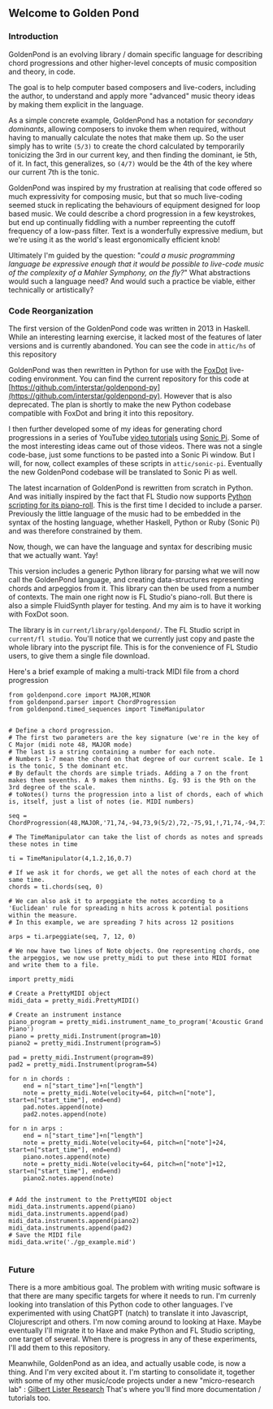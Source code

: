 ## Welcome to Golden Pond

### Introduction

GoldenPond is an evolving library / domain specific language for describing chord progressions and other higher-level concepts of music composition and theory, in code.

The goal is to help computer based composers and live-coders, including the author, to understand and apply more "advanced" music theory ideas by making them explicit in the language.

As a simple concrete example, GoldenPond has a notation for *secondary dominants*, allowing composers to invoke them when required, without having to manually calculate the notes that make them up. So the user simply has to write `(5/3)` to create the chord calculated by temporarily tonicizing the 3rd in our current key, and then finding the dominant, ie 5th, of it. In fact, this generalizes, so `(4/7)` would be the 4th of the key where our current 7th is the tonic.


GoldenPond was inspired by my frustration at realising that code offered so much expressivity for composing music, but that so much live-coding seemed stuck in replicating the behaviours of equipment designed for loop based music. We could describe a chord progression in a few keystrokes, but end up continually fiddling with a number repreenting the cutoff frequency of a low-pass filter. Text is a wonderfully expressive medium, but we're using it as the world's least ergonomically efficient knob!

Ultimately I'm guided by the question: "*could a music programming language be expressive enough that it would be possible to live-code music of the complexity of a Mahler Symphony, on the fly?*" What abstractions would such a language need? And would such a practice be viable, either technically or artistically?


### Code Reorganization

The first version of the GoldenPond code was written in 2013 in Haskell. While an interesting learning exercise, it lacked most of the features of later versions and is currently abandoned. You can see the code in `attic/hs` of this repository

GoldenPond was then rewritten in Python for use with the [FoxDot](https://github.com/Qirky/FoxDot) live-coding environment. You can find the current repository for this code at [https://github.com/interstar/goldenpond-py](https://github.com/interstar/goldenpond-py). However that is also deprecated. The plan is shortly to make the new Python codebase compatible with FoxDot and bring it into this repository.

I then further developed some of my ideas for generating chord progressions in a series of YouTube [video tutorials](https://www.youtube.com/watch?v=qd8SEL_rTNw&list=PLuBDEereAQUz2iiEZb7yGLH0Bzi52egGp) using [Sonic Pi](https://sonic-pi.net/). Some of the most interesting ideas came out of those videos. There was not a single code-base, just some functions to be pasted into a Sonic Pi window. But I will, for now, collect examples of these scripts in `attic/sonic-pi`. Eventually the new GoldenPond codebase will be translated to Sonic Pi as well.

The latest incarnation of GoldenPond is rewritten from scratch in Python. And was initially inspired by the fact that FL Studio now supports [Python scripting for its piano-roll](https://www.image-line.com/fl-studio-learning/fl-studio-online-manual/html/pianoroll_scripting_api.htm). This is the first time I decided to include a parser. Previously the little language of the music had to be embedded in the syntax of the hosting language, whether Haskell, Python or Ruby (Sonic Pi) and was therefore constrained by them.

Now, though, we can have the language and syntax for describing music that we actually want. Yay!

This version includes a generic Python library for parsing what we will now call the GoldenPond language, and creating data-structures representing chords and arpeggios from it. This library can then be used from a number of contexts. The main one right now is FL Studio's piano-roll. But there is also a simple FluidSynth player for testing. And my aim is to have it working with FoxDot soon.

The library is in `current/library/goldenpond/`. The FL Studio script in `current/fl studio`. You'll notice that we currently just copy and paste the whole library into the pyscript file. This is for the convenience of FL Studio users, to give them a single file download.

Here's a brief example of making a multi-track MIDI file from a chord progression

```
from goldenpond.core import MAJOR,MINOR
from goldenpond.parser import ChordProgression
from goldenpond.timed_sequences import TimeManipulator


# Define a chord progression.
# The first two parameters are the key signature (we're in the key of C Major (midi note 48, MAJOR mode)
# The last is a string containing a number for each note.
# Numbers 1-7 mean the chord on that degree of our current scale. Ie 1 is the tonic, 5 the dominant etc.
# By default the chords are simple triads. Adding a 7 on the front makes them sevenths. A 9 makes them ninths. Eg. 93 is the 9th on the 3rd degree of the scale.
# toNotes() turns the progression into a list of chords, each of which is, itself, just a list of notes (ie. MIDI numbers)

seq = ChordProgression(48,MAJOR,'71,74,-94,73,9(5/2),72,-75,91,!,71,74,-94,73,9(5/2),72,-75,-95,!,'*3).toNotes()

# The TimeManipulator can take the list of chords as notes and spreads these notes in time

ti = TimeManipulator(4,1.2,16,0.7)

# If we ask it for chords, we get all the notes of each chord at the same time. 
chords = ti.chords(seq, 0)

# We can also ask it to arpeggiate the notes according to a 'Euclidean' rule for spreading n hits across k potential positions within the measure.
# In this example, we are spreading 7 hits across 12 positions

arps = ti.arpeggiate(seq, 7, 12, 0)

# We now have two lines of Note objects. One representing chords, one the arpeggios, we now use pretty_midi to put these into MIDI format and write them to a file.

import pretty_midi

# Create a PrettyMIDI object
midi_data = pretty_midi.PrettyMIDI()

# Create an instrument instance
piano_program = pretty_midi.instrument_name_to_program('Acoustic Grand Piano')
piano = pretty_midi.Instrument(program=10)
piano2 = pretty_midi.Instrument(program=5)

pad = pretty_midi.Instrument(program=89)
pad2 = pretty_midi.Instrument(program=54)

for n in chords :
	end = n["start_time"]+n["length"]
	note = pretty_midi.Note(velocity=64, pitch=n["note"], start=n["start_time"], end=end)
	pad.notes.append(note)
	pad2.notes.append(note)
	
for n in arps :
	end = n["start_time"]+n["length"]
	note = pretty_midi.Note(velocity=64, pitch=n["note"]+24, start=n["start_time"], end=end)
	piano.notes.append(note)
	note = pretty_midi.Note(velocity=64, pitch=n["note"]+12, start=n["start_time"], end=end)	
	piano2.notes.append(note)
	
	
# Add the instrument to the PrettyMIDI object
midi_data.instruments.append(piano)
midi_data.instruments.append(pad)
midi_data.instruments.append(piano2)
midi_data.instruments.append(pad2)
# Save the MIDI file
midi_data.write('./gp_example.mid')


```
### Future

There is a more ambitious goal. The problem with writing music software is that there are many specific targets for where it needs to run. I'm currenly looking into translation of this Python code to other languages. I've experimented with using ChatGPT (natch) to translate it into Javascript, Clojurescript and others. I'm now coming around to looking at Haxe. Maybe eventually I'll migrate it to Haxe and make Python and FL Studio scripting, one target of several. When there is progress in any of these experiments, I'll add them to this repository.

Meanwhile, GoldenPond as an idea, and actually usable code, is now a thing. And I'm very excited about it. I'm starting to consolidate it, together with some of my other music/code projects under a new "micro-research lab" : [Gilbert Lister Research](http://gilbertlisterresearch.com) That's where you'll find more documentation / tutorials too.

